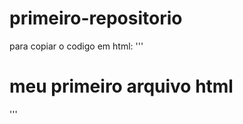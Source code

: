 # primeiro-repositorio

para copiar o codigo em html:
'''
<html>
  <h1>meu primeiro arquivo html</h1>
</html>
'''
